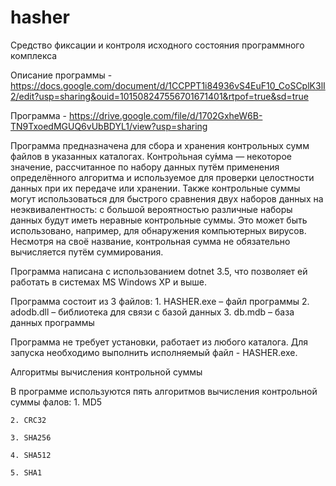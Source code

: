 # hasher
 Средство фиксации и контроля исходного состояния программного комплекса
 
 Описание программы - https://docs.google.com/document/d/1CCPPT1i84936vS4EuF10_CoSCplK3lI2/edit?usp=sharing&ouid=101508247556701671401&rtpof=true&sd=true
 
 Программа - https://drive.google.com/file/d/1702GxheW6B-TN9TxoedMGUQ6vUbBDYL1/view?usp=sharing
 
 
 
 Программа предназначена для сбора и хранения контрольных сумм файлов в указанных каталогах.
Контро́льная су́мма — некоторое значение, рассчитанное по набору данных путём применения определённого алгоритма и используемое для проверки целостности данных при их передаче или хранении. Также контрольные суммы могут использоваться для быстрого сравнения двух наборов данных на неэквивалентность: с большой вероятностью различные наборы данных будут иметь неравные контрольные суммы. Это может быть использовано, например, для обнаружения компьютерных вирусов. Несмотря на своё название, контрольная сумма не обязательно вычисляется путём суммирования.

Программа написана с использованием dotnet 3.5, что позволяет ей работать в системах MS Windows XP и выше.

Программа состоит из 3 файлов:
    1. HASHER.exe – файл программы
    2. adodb.dll – библиотека для связи с базой данных
    3. db.mdb – база данных программы

Программа не требует установки, работает из любого каталога. Для запуска необходимо выполнить исполняемый файл - HASHER.exe.

Алгоритмы вычисления контрольной суммы

В программе используются пять алгоритмов вычисления контрольной суммы фалов:
    1. MD5
    
    2. CRC32
    
    3. SHA256
    
    4. SHA512
    
    5. SHA1
